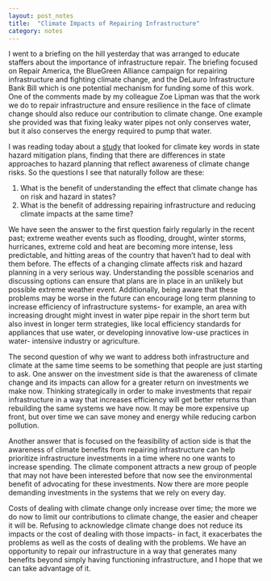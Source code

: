 ```yaml
---
layout: post_notes
title:  "Climate Impacts of Repairing Infrastructure"
category: notes
---
```


I went to a briefing on the hill yesterday that was arranged to educate staffers about the importance of infrastructure repair. The briefing focused on Repair America, the BlueGreen Alliance campaign for repairing infrastructure and fighting climate change, and the DeLauro Infrastructure Bank Bill which is one potential mechanism for funding some of this work. One of the comments made by my colleague Zoe Lipman was that the work we do to repair infrastructure and ensure resilience in the face of climate change should also reduce our contribution to climate change. One example she provided was that fixing leaky water pipes not only conserves water, but it also conserves the energy required to pump that water.

I was reading today about a [study](http://www.fastcoexist.com/3022638/these-are-the-states-that-wont-be-ready-for-future-climate-disasters) that looked for climate key words in state hazard mitigation plans, finding that there are differences in state approaches to hazard planning that reflect awareness of climate change risks. So the questions I see that naturally follow are these:

1. What is the benefit of understanding the effect that climate change has on risk and hazard in states?
2. What is the benefit of addressing repairing infrastructure and reducing climate impacts at the same time?

We have seen the answer to the first question fairly regularly in the recent past; extreme weather events such as flooding, drought, winter storms, hurricanes, extreme cold and heat are becoming more intense, less predictable, and hitting areas of the country that haven’t had to deal with them before. The effects of a changing climate affects risk and hazard planning in a very serious way. Understanding the possible scenarios and discussing options can ensure that plans are in place in an unlikely but possible extreme weather event. Additionally, being aware that these problems may be worse in the future can encourage long term planning to increase efficiency of infrastructure systems- for example, an area with increasing drought might invest in water pipe repair in the short term but also invest in longer term strategies, like local efficiency standards for appliances that use water, or developing innovative low-use practices in water- intensive industry or agriculture.

The second question of why we want to address both infrastructure and climate at the same time seems to be something that people are just starting to ask. One answer on the investment side is that the awareness of climate change and its impacts can allow for a greater return on investments we make now. Thinking strategically in order to make investments that repair infrastructure in a way that increases efficiency will get better returns than rebuilding the same systems we have now. It may be more expensive up front, but over time we can save money and energy while reducing carbon pollution.

Another answer that is focused on the feasibility of action side is that the awareness of climate benefits from repairing infrastructure can help prioritize infrastructure investments in a time where no one wants to increase spending. The climate component attracts a new group of people that may not have been interested before that now see the environmental benefit of advocating for these investments. Now there are more people demanding investments in the systems that we rely on every day.

Costs of dealing with climate change only increase over time; the more we do now to limit our contributions to climate change, the easier and cheaper it will be. Refusing to acknowledge climate change does not reduce its impacts or the cost of dealing with those impacts- in fact, it exacerbates the problems as well as the costs of dealing with the problems. We have an opportunity to repair our infrastructure in a way that generates many benefits beyond simply having functioning infrastructure, and I hope that we can take advantage of it.

